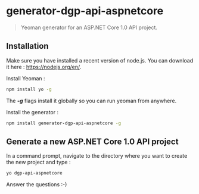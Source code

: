 # generator-dgp-api-aspnetcore

> Yeoman generator for an ASP.NET Core 1.0 API project.

## Installation

Make sure you have installed a recent version of node.js. You can download it here : https://nodejs.org/en/. 

Install Yeoman :

``` bash
npm install yo -g
``` 

The _**-g**_ flags install it globally so you can run yeoman from anywhere.

Install the generator :

``` bash
npm install generator-dgp-api-aspnetcore -g
```

## Generate a new ASP.NET Core 1.0 API project

In a command prompt, navigate to the directory where you want to create the new project and type :

``` bash
yo dgp-api-aspnetcore
```

Answer the questions :-)
